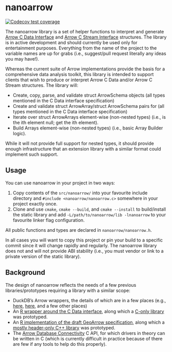 
# nanoarrow

[![Codecov test coverage](https://codecov.io/gh/paleolimbot/nanoarrow/branch/main/graph/badge.svg)](https://app.codecov.io/gh/paleolimbot/nanoarrow?branch=main)

The nanoarrow library is a set of helper functions to interpret and generate
[Arrow C Data Interface](https://arrow.apache.org/docs/format/CDataInterface.html)
and [Arrow C Stream Interface](https://arrow.apache.org/docs/format/CStreamInterface.html)
structures. The library is in active development and should currently be used only
for entertainment purposes. Everything from the name of the project to the variable
names are up for grabs (i.e., suggest/pull request literally any ideas you may
have!).

Whereas the current suite of Arrow implementations provide the basis for a
comprehensive data analysis toolkit, this library is intended to support clients
that wish to produce or interpret Arrow C Data and/or Arrow C Stream structures.
The library will:

- Create, copy, parse, and validate struct ArrowSchema objects (all types mentioned
  in the C Data interface specification)
- Create and validate struct ArrowArray/struct ArrowSchema pairs for (all types
  mentioned in the C Data interface specification)
- Iterate over struct ArrowArrays element-wise (non-nested types) (i.e., is the
  ith element null; get the ith element).
- Build Arrays element-wise (non-nested types) (i.e., basic Array Builder logic).

While it will not provide full support for nested types, it should provide enough
infrastructure that an extension library with a similar format could implement such
support.

## Usage

You can use nanoarrow in your project in two ways:

1. Copy contents of the `src/nanoarrow/` into your favourite include directory and
   `#include <nanoarrow/nanoarrow.c>` somewhere in your project exactly once.
2. Clone and use `cmake`, `cmake --build`, and `cmake --install` to build/install
   the static library and add `-L/path/to/nanoarrow/lib -lnanoarrow` to your favourite
   linker flag configuration.

All public functions and types are declared in `nanoarrow/nanoarrow.h`.

In all cases you will want to copy this project or pin your build to a specific commit
since it will change rapidly and regularly. The nanoarrow library does not and will
not provide ABI stability (i.e., you must vendor or link to a private version of
the static library).

## Background

The design of nanoarrow reflects the needs of a few previous libraries/prototypes
requiring a library with a similar scope:

- DuckDB’s Arrow wrappers, the details of which are in a few places
  (e.g., [here](https://github.com/duckdb/duckdb/blob/master/src/common/arrow_wrapper.cpp),
  [here](https://github.com/duckdb/duckdb/blob/master/src/main/query_result.cpp),
  and a few other places)
- An [R wrapper around the C Data interface](https://github.com/paleolimbot/narrow),
  along which a [C-only library](https://github.com/paleolimbot/narrow/tree/master/src/narrow)
  was prototyped.
- An [R implementation of the draft GeoArrow specification](https://github.com/paleolimbot/geoarrow),
  along which a [mostly header-only C++ library](https://github.com/paleolimbot/geonanoarrowpp/tree/main/src/geoarrow/internal/arrow-hpp)
  was prototyped.
- The [Arrow Database Connectivity](https://github.com/apache/arrow-adbc) C API, for which drivers
  in theory can be written in C (which is currently difficult in practice because of there
  are few if any tools to help do this properly).
